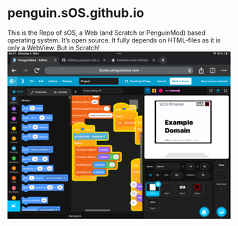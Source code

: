 # penguin.sOS.github.io
This is the Repo of sOS, a Web (and Scratch or PenguinMod) based operating system. It’s open source.
It fully depends on HTML-files as it is only a WebView. But in Scratch!
![Screenshot of developing sOS using PenguinMod](https://github.com/JoNoCraft-2/penguin.sOS.github.io/blob/6e40362e359c72242b65acd56039e59a4c99ee55/sources/images/Image1.PNG)
